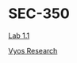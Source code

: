 # SEC-350

[Lab 1.1](https://github.com/dpzrz/SEC-350/blob/main/lab1.1.md)

[Vyos Research](https://github.com/dpzrz/SEC-350/blob/main/vyos.md)
